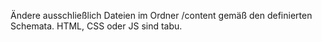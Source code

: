 Ändere ausschließlich Dateien im Ordner /content gemäß den definierten Schemata. HTML, CSS oder JS sind tabu.
